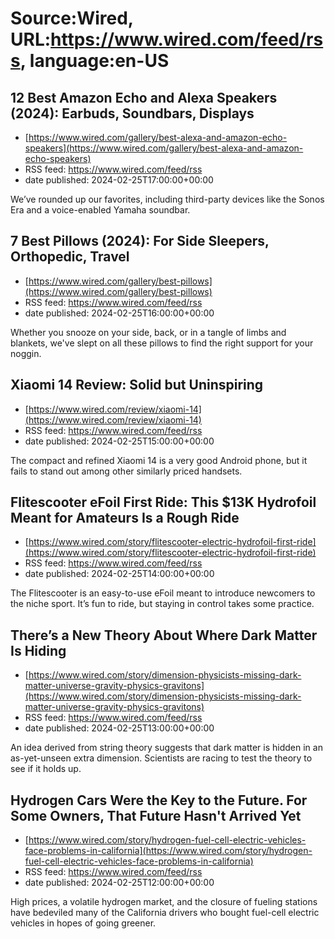 # Source:Wired, URL:https://www.wired.com/feed/rss, language:en-US

## 12 Best Amazon Echo and Alexa Speakers (2024): Earbuds, Soundbars, Displays
 - [https://www.wired.com/gallery/best-alexa-and-amazon-echo-speakers](https://www.wired.com/gallery/best-alexa-and-amazon-echo-speakers)
 - RSS feed: https://www.wired.com/feed/rss
 - date published: 2024-02-25T17:00:00+00:00

We’ve rounded up our favorites, including third-party devices like the Sonos Era and a voice-enabled Yamaha soundbar.

## 7 Best Pillows (2024): For Side Sleepers, Orthopedic, Travel
 - [https://www.wired.com/gallery/best-pillows](https://www.wired.com/gallery/best-pillows)
 - RSS feed: https://www.wired.com/feed/rss
 - date published: 2024-02-25T16:00:00+00:00

Whether you snooze on your side, back, or in a tangle of limbs and blankets, we've slept on all these pillows to find the right support for your noggin.

## Xiaomi 14 Review: Solid but Uninspiring
 - [https://www.wired.com/review/xiaomi-14](https://www.wired.com/review/xiaomi-14)
 - RSS feed: https://www.wired.com/feed/rss
 - date published: 2024-02-25T15:00:00+00:00

The compact and refined Xiaomi 14 is a very good Android phone, but it fails to stand out among other similarly priced handsets.

## Flitescooter eFoil First Ride: This $13K Hydrofoil Meant for Amateurs Is a Rough Ride
 - [https://www.wired.com/story/flitescooter-electric-hydrofoil-first-ride](https://www.wired.com/story/flitescooter-electric-hydrofoil-first-ride)
 - RSS feed: https://www.wired.com/feed/rss
 - date published: 2024-02-25T14:00:00+00:00

The Flitescooter is an easy-to-use eFoil meant to introduce newcomers to the niche sport. It’s fun to ride, but staying in control takes some practice.

## There’s a New Theory About Where Dark Matter Is Hiding
 - [https://www.wired.com/story/dimension-physicists-missing-dark-matter-universe-gravity-physics-gravitons](https://www.wired.com/story/dimension-physicists-missing-dark-matter-universe-gravity-physics-gravitons)
 - RSS feed: https://www.wired.com/feed/rss
 - date published: 2024-02-25T13:00:00+00:00

An idea derived from string theory suggests that dark matter is hidden in an as-yet-unseen extra dimension. Scientists are racing to test the theory to see if it holds up.

## Hydrogen Cars Were the Key to the Future. For Some Owners, That Future Hasn't Arrived Yet
 - [https://www.wired.com/story/hydrogen-fuel-cell-electric-vehicles-face-problems-in-california](https://www.wired.com/story/hydrogen-fuel-cell-electric-vehicles-face-problems-in-california)
 - RSS feed: https://www.wired.com/feed/rss
 - date published: 2024-02-25T12:00:00+00:00

High prices, a volatile hydrogen market, and the closure of fueling stations have bedeviled many of the California drivers who bought fuel-cell electric vehicles in hopes of going greener.

